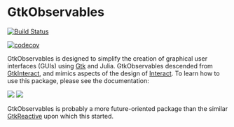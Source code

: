 # GtkObservables

[![Build Status](https://github.com/JuliaGizmos/GtkObservables.jl/actions/workflows/CI.yml/badge.svg)](https://github.com/JuliaGizmos/GtkObservables.jl/actions/workflows/CI.yml)

[![codecov](https://codecov.io/gh/JuliaGizmos/GtkObservables.jl/branch/master/graph/badge.svg)](https://codecov.io/gh/JuliaGizmos/GtkObservables.jl)

GtkObservables is designed to simplify the creation of graphical user interfaces (GUIs) using [Gtk](https://github.com/JuliaGraphics/Gtk.jl) and Julia.
GtkObservables descended from
[GtkInteract](https://github.com/jverzani/GtkInteract.jl), and mimics
aspects of the design of
[Interact](https://github.com/JuliaGizmos/Interact.jl). To learn how
to use this package, please see the documentation:

[![](https://img.shields.io/badge/docs-stable-blue.svg)](https://juliagizmos.github.io/GtkObservables.jl/stable)
[![](https://img.shields.io/badge/docs-latest-blue.svg)](https://juliagizmos.github.io/GtkObservables.jl/dev/)

GtkObservables is probably a more future-oriented package than the similar [GtkReactive](https://github.com/JuliaGizmos/GtkReactive.jl) upon which this started.
